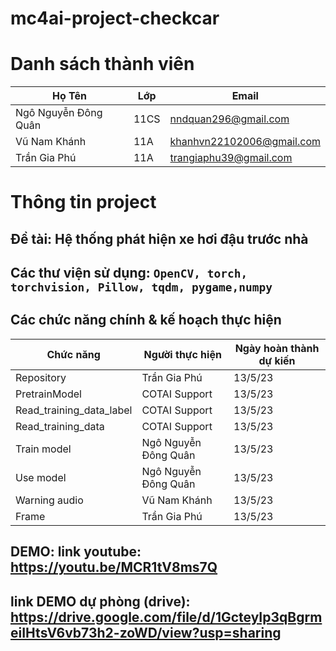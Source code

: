 # mc4ai-project-checkcar
# Danh sách thành viên
Họ Tên|Lớp|Email
-|-|-
Ngô Nguyễn Đông Quân|11CS|nndquan296@gmail.com
Vũ Nam Khánh|11A|khanhvn22102006@gmail.com
Trần Gia Phú|11A|trangiaphu39@gmail.com

# Thông tin project
## Đề tài: Hệ thống phát hiện xe hơi đậu trước nhà
## Các thư viện sử dụng: `OpenCV, torch, torchvision, Pillow, tqdm, pygame,numpy`

## Các chức năng chính & kế hoạch thực hiện

Chức năng|Người thực hiện|Ngày hoàn thành dự kiến
-|-|-
Repository|Trần Gia Phú|13/5/23
PretrainModel|COTAI Support|13/5/23
Read_training_data_label|COTAI Support|13/5/23
Read_training_data|COTAI Support|13/5/23
Train model|Ngô Nguyễn Đông Quân|13/5/23
Use model|Ngô Nguyễn Đông Quân|13/5/23
Warning audio|Vũ Nam Khánh|13/5/23
Frame|Trần Gia Phú|13/5/23

## DEMO: link youtube: https://youtu.be/MCR1tV8ms7Q    
## link DEMO dự phòng (drive): https://drive.google.com/file/d/1GcteyIp3qBgrmeiIHtsV6vb73h2-zoWD/view?usp=sharing 

